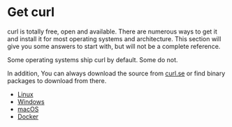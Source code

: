 # Get curl

curl is totally free, open and available. There are numerous ways to get it
and install it for most operating systems and architecture. This section will
give you some answers to start with, but will not be a complete reference.

Some operating systems ship curl by default. Some do not.

In addition, You can always download the source from
[curl.se](https://curl.se) or find binary packages to download from
there.

  * [Linux](get/linux.md)
  * [Windows](get/windows.md)
  * [macOS](get/macos.md)
  * [Docker](get/docker.md)
